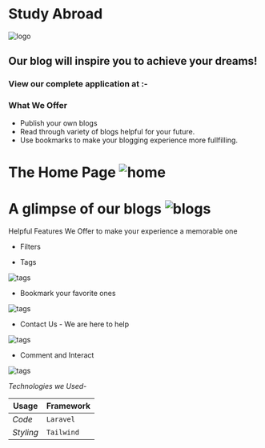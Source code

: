# Study Abroad
![logo](https://i.ibb.co/5RXctw0/abdlogo.png)
## Our blog will inspire you to achieve your dreams!
### View our complete application at :- 

### What We Offer
* Publish your own blogs
* Read through variety of blogs helpful for your future.
* Use bookmarks to make your blogging experience more fullfilling.

The Home Page
![home](https://i.ibb.co/hZKGsBz/home.jpg)
======

A glimpse of our blogs
![blogs](https://i.ibb.co/RyxFRVb/blog.png)
======


Helpful Features We Offer to make your experience a memorable one
+ Filters

- Tags

![tags](https://i.ibb.co/592qT3J/filJPG.jpg)

- Bookmark your favorite ones

![tags](https://i.ibb.co/sjNt99X/bokomar.jpg)

+ Contact Us - We are here to help

![tags](https://i.ibb.co/3Fb4mnP/conta.jpg)

+ Comment and Interact 

![tags](https://i.ibb.co/T8s798N/comm.jpg)


*Technologies we Used-*

Usage | Framework 
--- | --- 
*Code* | `Laravel`
*Styling* | `Tailwind` 
